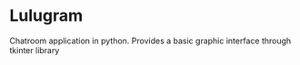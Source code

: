 # Lulugram
Chatroom application in python. Provides a basic graphic interface through tkinter library
